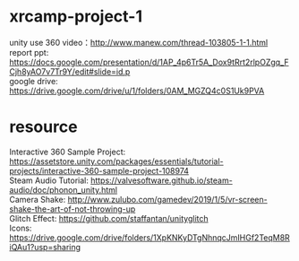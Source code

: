 # xrcamp-project-1
unity use 360 video：http://www.manew.com/thread-103805-1-1.html \
report ppt: https://docs.google.com/presentation/d/1AP_4p6Tr5A_Dox9tRrt2rlpOZgq_FCjh8yAO7v7Tr9Y/edit#slide=id.p \
google drive: https://drive.google.com/drive/u/1/folders/0AM_MGZQ4c0S1Uk9PVA
# resource
Interactive 360 Sample Project: https://assetstore.unity.com/packages/essentials/tutorial-projects/interactive-360-sample-project-108974 \
Steam Audio Tutorial: https://valvesoftware.github.io/steam-audio/doc/phonon_unity.html \
Camera Shake: http://www.zulubo.com/gamedev/2019/1/5/vr-screen-shake-the-art-of-not-throwing-up \
Glitch Effect: https://github.com/staffantan/unityglitch \
Icons: https://drive.google.com/drive/folders/1XpKNKyDTgNhnqcJmIHGf2TeqM8RiQAu1?usp=sharing

